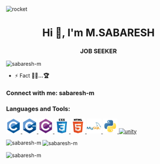 ![rocket](https://user-images.githubusercontent.com/105087810/195887346-a3406c72-ddce-4af1-9ae5-b4680c403e12.gif)
<h1 align="center">Hi 👋, I'm M.SABARESH</h1>
<h3 align="center">JOB SEEKER</h3>

<p align="left"> <img src="https://komarev.com/ghpvc/?username=sabaresh-m&label=Profile%20views&color=0e75b6&style=flat" alt="sabaresh-m" /> </p>

- ⚡ Fact **🎯🎯...🏆**

<h3 align="left">Connect with me: sabaresh-m</h3>
<p align="left">
</p>

<h3 align="left">Languages and Tools:</h3>
<p align="left"> <a href="https://www.cprogramming.com/" target="_blank" rel="noreferrer"> <img src="https://raw.githubusercontent.com/devicons/devicon/master/icons/c/c-original.svg" alt="c" width="40" height="40"/> </a> <a href="https://www.w3schools.com/cpp/" target="_blank" rel="noreferrer"> <img src="https://raw.githubusercontent.com/devicons/devicon/master/icons/cplusplus/cplusplus-original.svg" alt="cplusplus" width="40" height="40"/> </a> <a href="https://www.w3schools.com/cs/" target="_blank" rel="noreferrer"> <img src="https://raw.githubusercontent.com/devicons/devicon/master/icons/csharp/csharp-original.svg" alt="csharp" width="40" height="40"/> </a> <a href="https://www.w3schools.com/css/" target="_blank" rel="noreferrer"> <img src="https://raw.githubusercontent.com/devicons/devicon/master/icons/css3/css3-original-wordmark.svg" alt="css3" width="40" height="40"/> </a> <a href="https://www.w3.org/html/" target="_blank" rel="noreferrer"> <img src="https://raw.githubusercontent.com/devicons/devicon/master/icons/html5/html5-original-wordmark.svg" alt="html5" width="40" height="40"/> </a> <a href="https://www.mysql.com/" target="_blank" rel="noreferrer"> <img src="https://raw.githubusercontent.com/devicons/devicon/master/icons/mysql/mysql-original-wordmark.svg" alt="mysql" width="40" height="40"/> </a> <a href="https://www.python.org" target="_blank" rel="noreferrer"> <img src="https://raw.githubusercontent.com/devicons/devicon/master/icons/python/python-original.svg" alt="python" width="40" height="40"/> </a> <a href="https://unity.com/" target="_blank" rel="noreferrer"> <img src="https://www.vectorlogo.zone/logos/unity3d/unity3d-icon.svg" alt="unity" width="40" height="40"/> </a> </p>

<p><img align="left" src="https://github-readme-stats.vercel.app/api/top-langs?username=sabaresh-m&show_icons=true&locale=en&layout=compact" alt="sabaresh-m" /></p>

<p>&nbsp;<img align="center" src="https://github-readme-stats.vercel.app/api?username=sabaresh-m&show_icons=true&locale=en" alt="sabaresh-m" /></p>

<p><img align="center" src="https://github-readme-streak-stats.herokuapp.com/?user=sabaresh-m&" alt="sabaresh-m" /></p>

